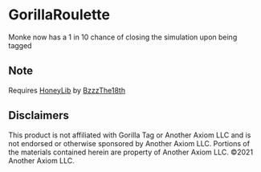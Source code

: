 # GorillaRoulette
Monke now has a 1 in 10 chance of closing the simulation upon being tagged

## Note
Requires [HoneyLib](https://github.com/BzzzThe18th/HoneyLib) by [BzzzThe18th](https://github.com/BzzzThe18th)

## Disclaimers
This product is not affiliated with Gorilla Tag or Another Axiom LLC and is not endorsed or otherwise sponsored by Another Axiom LLC. Portions of the materials contained herein are property of Another Axiom LLC. ©2021 Another Axiom LLC.
